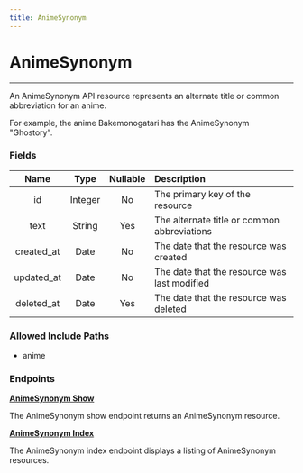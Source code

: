 ```yaml
---
title: AnimeSynonym
---
```


# AnimeSynonym

---

An AnimeSynonym API resource represents an alternate title or common abbreviation for an anime.

For example, the anime Bakemonogatari has the AnimeSynonym "Ghostory".

### Fields

|    Name    |  Type   | Nullable | Description                                  |
| :--------: | :-----: | :------: | :------------------------------------------- |
| id         | Integer | No       | The primary key of the resource              |
| text       | String  | Yes      | The alternate title or common abbreviations  |
| created_at | Date    | No       | The date that the resource was created       |
| updated_at | Date    | No       | The date that the resource was last modified |
| deleted_at | Date    | Yes      | The date that the resource was deleted       |

### Allowed Include Paths

* anime

### Endpoints

**[AnimeSynonym Show](/animesynonym/show/)**

The AnimeSynonym show endpoint returns an AnimeSynonym resource.

**[AnimeSynonym Index](/animesynonym/index/)**

The AnimeSynonym index endpoint displays a listing of AnimeSynonym resources.